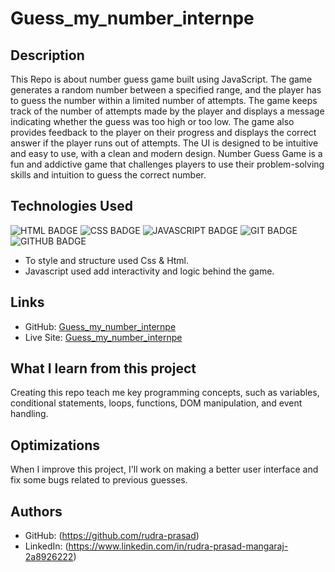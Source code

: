 # Guess_my_number_internpe
## Description
This Repo is about number guess game built using  JavaScript. The game generates a random number between a specified range, and the player has to guess the number within a limited number of attempts. The game keeps track of the number of attempts made by the player and displays a message indicating whether the guess was too high or too low. The game also provides feedback to the player on their progress and displays the correct answer if the player runs out of attempts. The UI is designed to be intuitive and easy to use, with a clean and modern design. Number Guess Game is a fun and addictive game that challenges players to use their problem-solving skills and intuition to guess the correct number.


## Technologies Used
![HTML BADGE](https://img.shields.io/badge/HTML-239120?style=for-the-badge&logo=html5&logoColor=white)
![CSS BADGE](https://img.shields.io/badge/CSS-239120?&style=for-the-badge&logo=css3&logoColor=white)
![JAVASCRIPT BADGE](https://img.shields.io/badge/JavaScript-323330?style=for-the-badge&logo=javascript&logoColor=F7DF1E)
![GIT BADGE](https://img.shields.io/badge/GIT-E44C30?style=for-the-badge&logo=git&logoColor=white)
![GITHUB BADGE](https://img.shields.io/badge/GitHub-100000?style=for-the-badge&logo=github&logoColor=white)


- To style and structure used Css & Html.
- Javascript used add interactivity and logic behind the game.

## Links
- GitHub: [Guess_my_number_internpe]()
- Live Site: [Guess_my_number_internpe]()

## What I learn from this project
Creating this repo teach me key programming concepts, such as variables, conditional statements, loops, functions, DOM manipulation, and event handling.

## Optimizations
When I improve this project, I'll work on making a better user interface and fix some bugs related to previous guesses.

## Authors
- GitHub: (https://github.com/rudra-prasad)
- LinkedIn: (https://www.linkedin.com/in/rudra-prasad-mangaraj-2a8926222)
